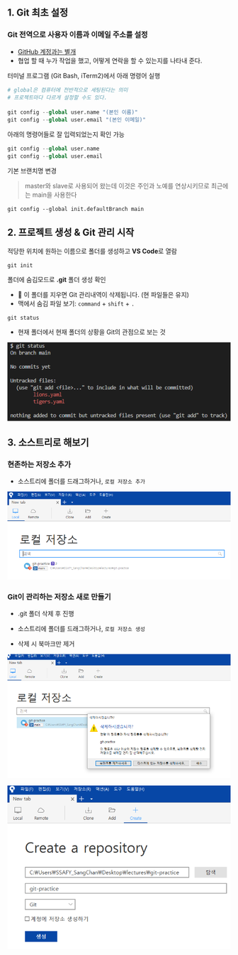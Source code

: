 ## 1. Git 최초 설정

### Git 전역으로 사용자 이름과 이메일 주소를 설정

- <u>GitHub 계정과는 별개</u>
- 협업 할 때 누가 작업을 했고, 어떻게 연락을 할 수 있는지를 나타내 준다.



터미널 프로그램 (Git Bash, iTerm2)에서 아래 명령어 실행

```python
# global은 컴퓨터에 전반적으로 세팅된다는 의미
# 프로젝트마다 다르게 설정할 수도 있다.

git config --global user.name "(본인 이름)"
git config --global user.email "(본인 이메일)"
```

아래의 명령어들로 잘 입력되었는지 확인 가능

```python
git config --global user.name
git config --global user.email
```

기본 브랜치명 변경

> master와 slave로 사용되어 왔는데 이것은 주인과 노예를 연상시키므로 최근에는 main을 사용한다

```
git config --global init.defaultBranch main
```



## 2. 프로젝트 생성 & Git 관리 시작

적당한 위치에 원하는 이름으로 폴더를 생성하고 **VS Code**로 열람

```
git init
```

폴더에 숨김모드로 **.git** 폴더 생성 확인

- 🛑 이 폴더를 지우면 Git 관리내역이 삭제됩니다. (현 파일들은 유지)
- 맥에서 숨김 파일 보기: `command` + `shift` + `.`



```
git status
```

- 현재 폴더에서 현재 폴더의 상황을 Git의 관점으로 보는 것

![image-20221216111309024](assets/image-20221216111309024.png)



## 3. 소스트리로 해보기

### 현존하는 저장소 추가

- 소스트리에 폴더를 드래그하거나, `로컬 저장소 추가`

![image-20221216111426922](assets/image-20221216111426922.png)

### Git이 관리하는 저장소 새로 만들기

- .git 폴더 삭제 후 진행
- 소스트리에 폴더를 드래그하거나, `로컬 저장소 생성`

- 삭제 시 북마크만 제거

![image-20221216111504048](assets/image-20221216111504048.png)

![image-20221216111630850](assets/image-20221216111630850.png)